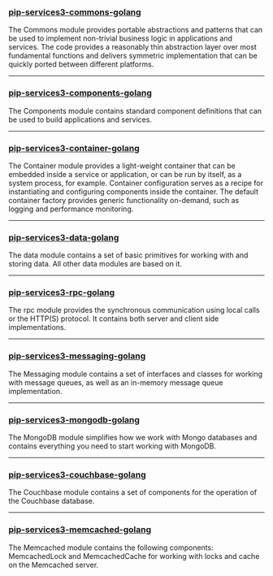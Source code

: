 
### [pip-services3-commons-golang](golang/pip-services3-commons/index)

The Commons module provides portable abstractions and patterns that can be used to implement non-trivial business logic in applications and services. The code provides a reasonably thin abstraction layer over most fundamental functions and delivers symmetric implementation that can be quickly ported between different platforms.

---

### [pip-services3-components-golang](golang/pip-services3-components/index)

The Components module contains standard component definitions that can be used to build applications and services.

---

### [pip-services3-container-golang]()

The Container module provides a light-weight container that can be embedded inside a service or application, or can be run by itself, as a system process, for example. Container configuration serves as a recipe for instantiating and configuring components inside the container.
The default container factory provides generic functionality on-demand, such as logging and performance monitoring.

---

### [pip-services3-data-golang]()

The data module contains a set of basic primitives for working with and storing data. All other data modules are based on it.

---

### [pip-services3-rpc-golang]()

The rpc module provides the synchronous communication using local calls or the HTTP(S) protocol. It contains both server and client side implementations.

---

### [pip-services3-messaging-golang]()

The Messaging module contains a set of interfaces and classes for working with message queues, as well as an in-memory message queue implementation. 

---

### [pip-services3-mongodb-golang]()

The MongoDB module simplifies how we work with Mongo databases and contains everything you need to start working with MongoDB.

---

### [pip-services3-couchbase-golang]()

The Couchbase module contains a set of components for the operation of the Couchbase database.

---

### [pip-services3-memcached-golang]()

The Memcached module contains the following components: MemcachedLock and MemcachedCache for working with locks and cache on the Memcached server.